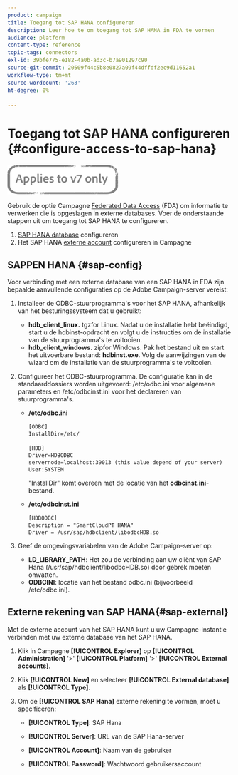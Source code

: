 ```yaml
---
product: campaign
title: Toegang tot SAP HANA configureren
description: Leer hoe te om toegang tot SAP HANA in FDA te vormen
audience: platform
content-type: reference
topic-tags: connectors
exl-id: 39bfe775-e182-4a0b-ad3c-b7a901297c90
source-git-commit: 20509f44c5b8e0827a09f44dffdf2ec9d11652a1
workflow-type: tm+mt
source-wordcount: '263'
ht-degree: 0%

---
```


# Toegang tot SAP HANA configureren {#configure-access-to-sap-hana}

![](../../assets/v7-only.svg)

Gebruik de optie Campagne [Federated Data Access](../../installation/using/about-fda.md) (FDA) om informatie te verwerken die is opgeslagen in externe databases. Voer de onderstaande stappen uit om toegang tot SAP HANA te configureren.

1. [SAP HANA database](#sap-config) configureren
1. Het SAP HANA [externe account](#sap-external) configureren in Campagne

## SAPPEN HANA {#sap-config}

Voor verbinding met een externe database van een SAP HANA in FDA zijn bepaalde aanvullende configuraties op de Adobe Campaign-server vereist:

1. Installeer de ODBC-stuurprogramma&#39;s voor het SAP HANA, afhankelijk van het besturingssysteem dat u gebruikt:

   * **hdb_client_linux.** tgzfor Linux. Nadat u de installatie hebt beëindigd, start u de hdbinst-opdracht en volgt u de instructies om de installatie van de stuurprogramma&#39;s te voltooien.
   * **hdb_client_windows.** zipfor Windows. Pak het bestand uit en start het uitvoerbare bestand: **hdbinst.exe**. Volg de aanwijzingen van de wizard om de installatie van de stuurprogramma&#39;s te voltooien.

1. Configureer het ODBC-stuurprogramma. De configuratie kan in de standaarddossiers worden uitgevoerd: /etc/odbc.ini voor algemene parameters en /etc/odbcinst.ini voor het declareren van stuurprogramma&#39;s.

   * **/etc/odbc.ini**

      ```
      [ODBC]
      InstallDir=/etc/
      
      [HDB]
      Driver=HDBODBC
      servernode=localhost:39013 (this value depend of your server)
      User:SYSTEM
      ```

      &quot;InstallDir&quot; komt overeen met de locatie van het **odbcinst.ini**-bestand.

   * **/etc/odbcinst.ini**

      ```
      [HDBODBC]
      Description = "SmartCloudPT HANA"
      Driver = /usr/sap/hdbclient/libodbcHDB.so
      ```

1. Geef de omgevingsvariabelen van de Adobe Campaign-server op:

   * **LD_LIBRARY_PATH**: Het zou de verbinding aan uw cliënt van SAP Hana (/usr/sap/hdbclient/libodbcHDB.so) door gebrek moeten omvatten.
   * **ODBCINI**: locatie van het bestand odbc.ini (bijvoorbeeld /etc/odbc.ini).

## Externe rekening van SAP HANA{#sap-external}

Met de externe account van het SAP HANA kunt u uw Campagne-instantie verbinden met uw externe database van het SAP HANA.

1. Klik in Campagne **[!UICONTROL Explorer]** op **[!UICONTROL Administration]** &#39;>&#39; **[!UICONTROL Platform]** &#39;>&#39; **[!UICONTROL External accounts]**.

1. Klik **[!UICONTROL New]** en selecteer **[!UICONTROL External database]** als **[!UICONTROL Type]**.

1. Om de **[!UICONTROL SAP Hana]** externe rekening te vormen, moet u specificeren:

   * **[!UICONTROL Type]**: SAP Hana

   * **[!UICONTROL Server]**: URL van de SAP Hana-server

   * **[!UICONTROL Account]**: Naam van de gebruiker

   * **[!UICONTROL Password]**: Wachtwoord gebruikersaccount
